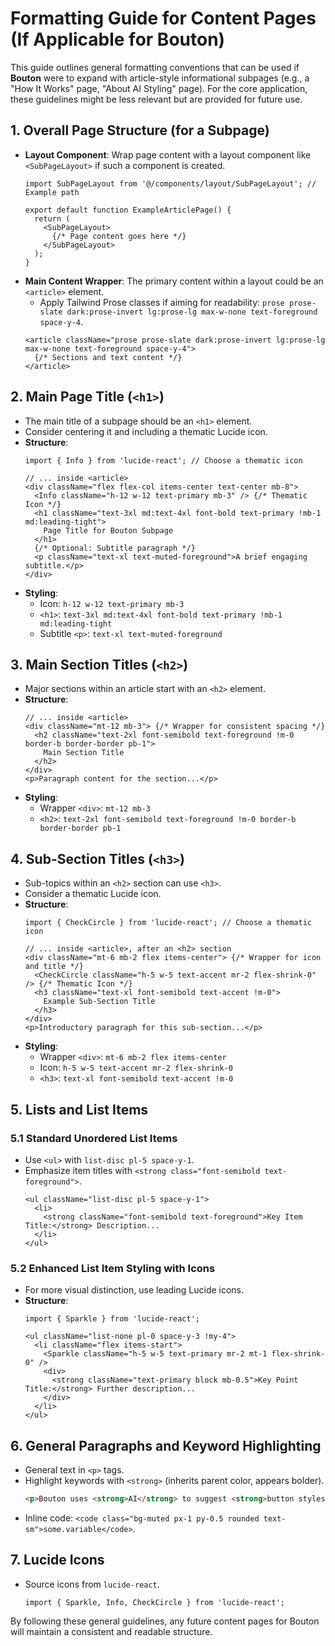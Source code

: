 
# Formatting Guide for Content Pages (If Applicable for Bouton)

This guide outlines general formatting conventions that can be used if **Bouton** were to expand with article-style informational subpages (e.g., a "How It Works" page, "About AI Styling" page). For the core application, these guidelines might be less relevant but are provided for future use.

## 1. Overall Page Structure (for a Subpage)

*   **Layout Component**: Wrap page content with a layout component like `<SubPageLayout>` if such a component is created.
    ```tsx
    import SubPageLayout from '@/components/layout/SubPageLayout'; // Example path

    export default function ExampleArticlePage() {
      return (
        <SubPageLayout>
          {/* Page content goes here */}
        </SubPageLayout>
      );
    }
    ```
*   **Main Content Wrapper**: The primary content within a layout could be an `<article>` element.
    *   Apply Tailwind Prose classes if aiming for readability: `prose prose-slate dark:prose-invert lg:prose-lg max-w-none text-foreground space-y-4`.
    ```tsx
    <article className="prose prose-slate dark:prose-invert lg:prose-lg max-w-none text-foreground space-y-4">
      {/* Sections and text content */}
    </article>
    ```

## 2. Main Page Title (`<h1>`)

*   The main title of a subpage should be an `<h1>` element.
*   Consider centering it and including a thematic Lucide icon.
*   **Structure**:
    ```tsx
    import { Info } from 'lucide-react'; // Choose a thematic icon

    // ... inside <article>
    <div className="flex flex-col items-center text-center mb-8">
      <Info className="h-12 w-12 text-primary mb-3" /> {/* Thematic Icon */}
      <h1 className="text-3xl md:text-4xl font-bold text-primary !mb-1 md:leading-tight">
        Page Title for Bouton Subpage
      </h1>
      {/* Optional: Subtitle paragraph */}
      <p className="text-xl text-muted-foreground">A brief engaging subtitle.</p>
    </div>
    ```
*   **Styling**:
    *   Icon: `h-12 w-12 text-primary mb-3`
    *   `<h1>`: `text-3xl md:text-4xl font-bold text-primary !mb-1 md:leading-tight`
    *   Subtitle `<p>`: `text-xl text-muted-foreground`

## 3. Main Section Titles (`<h2>`)

*   Major sections within an article start with an `<h2>` element.
*   **Structure**:
    ```tsx
    // ... inside <article>
    <div className="mt-12 mb-3"> {/* Wrapper for consistent spacing */}
      <h2 className="text-2xl font-semibold text-foreground !m-0 border-b border-border pb-1">
        Main Section Title
      </h2>
    </div>
    <p>Paragraph content for the section...</p>
    ```
*   **Styling**:
    *   Wrapper `<div>`: `mt-12 mb-3`
    *   `<h2>`: `text-2xl font-semibold text-foreground !m-0 border-b border-border pb-1`

## 4. Sub-Section Titles (`<h3>`)

*   Sub-topics within an `<h2>` section can use `<h3>`.
*   Consider a thematic Lucide icon.
*   **Structure**:
    ```tsx
    import { CheckCircle } from 'lucide-react'; // Choose a thematic icon

    // ... inside <article>, after an <h2> section
    <div className="mt-6 mb-2 flex items-center"> {/* Wrapper for icon and title */}
      <CheckCircle className="h-5 w-5 text-accent mr-2 flex-shrink-0" /> {/* Thematic Icon */}
      <h3 className="text-xl font-semibold text-accent !m-0">
        Example Sub-Section Title
      </h3>
    </div>
    <p>Introductory paragraph for this sub-section...</p>
    ```
*   **Styling**:
    *   Wrapper `<div>`: `mt-6 mb-2 flex items-center`
    *   Icon: `h-5 w-5 text-accent mr-2 flex-shrink-0`
    *   `<h3>`: `text-xl font-semibold text-accent !m-0`

## 5. Lists and List Items

### 5.1 Standard Unordered List Items
*   Use `<ul>` with `list-disc pl-5 space-y-1`.
*   Emphasize item titles with `<strong class="font-semibold text-foreground">`.
    ```tsx
    <ul className="list-disc pl-5 space-y-1">
      <li>
        <strong className="font-semibold text-foreground">Key Item Title:</strong> Description...
      </li>
    </ul>
    ```

### 5.2 Enhanced List Item Styling with Icons
*   For more visual distinction, use leading Lucide icons.
*   **Structure**:
    ```tsx
    import { Sparkle } from 'lucide-react';

    <ul className="list-none pl-0 space-y-3 !my-4">
      <li className="flex items-start">
        <Sparkle className="h-5 w-5 text-primary mr-2 mt-1 flex-shrink-0" />
        <div>
          <strong className="text-primary block mb-0.5">Key Point Title:</strong> Further description...
        </div>
      </li>
    </ul>
    ```

## 6. General Paragraphs and Keyword Highlighting

*   General text in `<p>` tags.
*   Highlight keywords with `<strong>` (inherits parent color, appears bolder).
    ```html
    <p>Bouton uses <strong>AI</strong> to suggest <strong>button styles</strong>.</p>
    ```
*   Inline code: `<code class="bg-muted px-1 py-0.5 rounded text-sm">some.variable</code>`.

## 7. Lucide Icons

*   Source icons from `lucide-react`.
    ```tsx
    import { Sparkle, Info, CheckCircle } from 'lucide-react';
    ```

By following these general guidelines, any future content pages for Bouton will maintain a consistent and readable structure.
